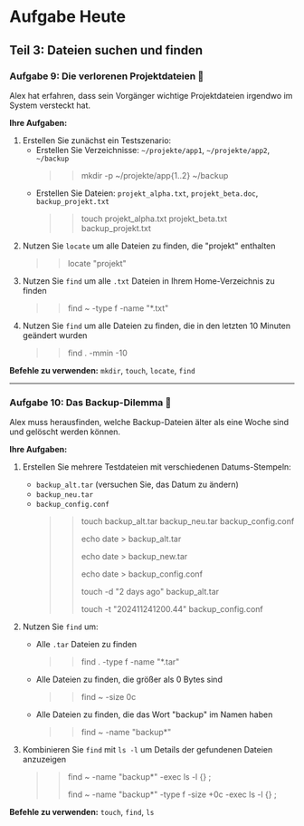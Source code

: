 # Aufgabe Heute

## **Teil 3: Dateien suchen und finden**

### Aufgabe 9: Die verlorenen Projektdateien 📁

Alex hat erfahren, dass sein Vorgänger wichtige Projektdateien irgendwo im System versteckt hat.

**Ihre Aufgaben:**

1. Erstellen Sie zunächst ein Testszenario:
   - Erstellen Sie Verzeichnisse: `~/projekte/app1`, `~/projekte/app2`, `~/backup`
     > > mkdir -p ~/projekte/app{1..2} ~/backup
   - Erstellen Sie Dateien: `projekt_alpha.txt`, `projekt_beta.doc`, `backup_projekt.txt`
     > > touch projekt_alpha.txt projekt_beta.txt backup_projekt.txt
2. Nutzen Sie `locate` um alle Dateien zu finden, die "projekt" enthalten
   > > locate "projekt"
3. Nutzen Sie `find` um alle `.txt` Dateien in Ihrem Home-Verzeichnis zu finden
   > > find ~ -type f -name "\*.txt"
4. Nutzen Sie `find` um alle Dateien zu finden, die in den letzten 10 Minuten geändert wurden
   > > find . -mmin -10

**Befehle zu verwenden:** `mkdir`, `touch`, `locate`, `find`

---

### Aufgabe 10: Das Backup-Dilemma 💾

Alex muss herausfinden, welche Backup-Dateien älter als eine Woche sind und gelöscht werden können.

**Ihre Aufgaben:**

1. Erstellen Sie mehrere Testdateien mit verschiedenen Datums-Stempeln:

   - `backup_alt.tar` (versuchen Sie, das Datum zu ändern)
   - `backup_neu.tar`
   - `backup_config.conf`
     > > touch backup_alt.tar backup_neu.tar backup_config.conf
     > >
     > > echo date > backup_alt.tar
     > >
     > > echo date > backup_new.tar
     > >
     > > echo date > backup_config.conf
     > >
     > > touch -d "2 days ago" backup_alt.tar
     > >
     > > touch -t "202411241200.44" backup_config.conf

2. Nutzen Sie `find` um:
   - Alle `.tar` Dateien zu finden
     > > find . -type f -name "\*.tar"
   - Alle Dateien zu finden, die größer als 0 Bytes sind
     > > find ~ -size 0c
   - Alle Dateien zu finden, die das Wort "backup" im Namen haben
     > > find ~ -name "backup\*"
3. Kombinieren Sie `find` mit `ls -l` um Details der gefundenen Dateien anzuzeigen

   > > find ~ -name "backup\*" -exec ls -l {} \;
   > >
   > > find ~ -name "backup\*" -type f -size +0c -exec ls -l {} \;

**Befehle zu verwenden:** `touch`, `find`, `ls`
